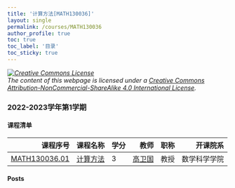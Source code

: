 ```yaml
---
title: '计算方法[MATH130036]'
layout: single
permalink: /courses/MATH130036
author_profile: true
toc: true
toc_label: '目录'
toc_sticky: true
---
```



<div class='notice--warning'>
	<p><i><a rel='license' href='http://creativecommons.org/licenses/by-nc-sa/4.0/'><img alt='Creative Commons License' style='border-width:0' src='https://i.creativecommons.org/l/by-nc-sa/4.0/88x31.png' /></a><br /> The content of this webpage is licensed under a <a rel='license' href='http://creativecommons.org/licenses/by-nc-sa/4.0/'>Creative Commons Attribution-NonCommercial-ShareAlike 4.0 International License</a>.</i></p>
</div>

### 2022-2023学年第1学期


#### 课程清单

<div style='text-align: center;' id='MATH130036_2223F'> <table id='MATH130036_2223F_table'>
  <thead>
    <tr style="text-align: right;">
      <th>课程序号</th>
      <th>课程名称</th>
      <th>学分</th>
      <th>教师</th>
      <th>职称</th>
      <th>开课院系</th>
    </tr>
  </thead>
  <tbody>
    <tr>
      <td><a href='https://fdu-math.github.io/courses/class-id/MATH130036-01'>MATH130036.01</a></td>
      <td><a href='https://fdu-math.github.io/courses/MATH130036'>计算方法</a></td>
      <td>3</td>
      <td><a href='https://fdu-math.github.io/teachers/高卫国'>高卫国</a></td>
      <td>教授</td>
      <td>数学科学学院</td>
    </tr>
  </tbody>
</table></div>

#### Posts

